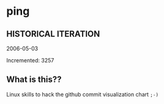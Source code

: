 # ping

## HISTORICAL ITERATION
2006-05-03

Incremented: 3257

## What is this?? 
Linux skills to hack the github commit visualization chart `;-)`
